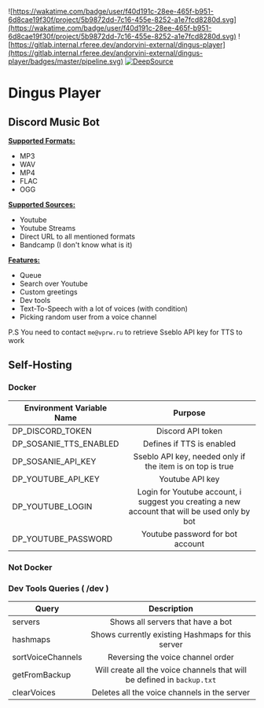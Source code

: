
![https://wakatime.com/badge/user/f40d191c-28ee-465f-b951-6d8cae19f30f/project/5b9872dd-7c16-455e-8252-a1e7fcd8280d.svg](https://wakatime.com/badge/user/f40d191c-28ee-465f-b951-6d8cae19f30f/project/5b9872dd-7c16-455e-8252-a1e7fcd8280d.svg)
![https://gitlab.internal.rferee.dev/andorvini-external/dingus-player](https://gitlab.internal.rferee.dev/andorvini-external/dingus-player/badges/master/pipeline.svg)
[![DeepSource](https://deepsource.io/gh/Andorvini/DingusPlayer.svg/?label=active+issues&show_trend=true&token=lD2WmPBYq7_ih4hBj6R10OY8)](https://deepsource.io/gh/Andorvini/DingusPlayer/?ref=repository-badge)
<h1>Dingus Player</h1>

<h2>Discord Music Bot</h2>

<ins>**Supported Formats:**</ins>
<ul>
    <li>MP3</li>
    <li>WAV</li>
    <li>MP4</li>
    <li>FLAC</li>
    <li>OGG</li>
</ul>

<ins>**Supported Sources:**</ins>
<ul>
    <li>Youtube</li>
    <li>Youtube Streams</li>
    <li>Direct URL to all mentioned formats</li>
    <li>Bandcamp (I don't know what is it)</li>
</ul>

<ins>**Features:**</ins>
<ul>
    <li>Queue</li>
    <li>Search over Youtube</li>
    <li>Custom greetings</li>
    <li>Dev tools</li>
    <li>Text-To-Speech with a lot of voices (with condition)</li>
    <li>Picking random user from a voice channel</li>
</ul>

P.S You need to contact `me@vprw.ru` to retrieve Sseblo API key for TTS to work

<h2>Self-Hosting</h2>

<h3>Docker</h3>

| Environment Variable Name |                                            Purpose                                            |
|---------------------------|:---------------------------------------------------------------------------------------------:|
| DP_DISCORD_TOKEN          |                                       Discord API token                                       |
| DP_SOSANIE_TTS_ENABLED    |                                   Defines if TTS is enabled                                   |
| DP_SOSANIE_API_KEY        |                   Sseblo API key, needed only if the item is on top is true                   |
| DP_YOUTUBE_API_KEY        |                                        Youtube API key                                        |
| DP_YOUTUBE_LOGIN          | Login for Youtube account, i suggest you creating a new account that will be used only by bot |
| DP_YOUTUBE_PASSWORD       |                               Youtube password for bot account                                |

<h3>Not Docker</h3>

<h3>Dev Tools Queries ( /dev )</h3>

| Query                  |                               Description                               |
|------------------------|:-----------------------------------------------------------------------:|
| servers                |                    Shows all servers that have a bot                    | 
| hashmaps               |            Shows currently existing Hashmaps for this server            |
| sortVoiceChannels      |                    Reversing the voice channel order                    |
| getFromBackup          | Will create all the voice channels that will be defined in `backup.txt` |
| clearVoices            |              Deletes all the voice channels in the server               |


